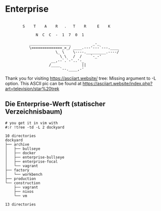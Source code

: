 # Enterprise
```

        S    T    A    R   .   T    R     E    K

              N  C  C  -  1  7  0  1

           ___________________          _-_
           \==============_=_/ ____.---'---`---.____
                       \_ \    \----._________.----/
                         \ \   /  /    `-_-'
                     __,--`.`-'..'-_
                    /____          ||
                         `--.____,-'

```
Thank you for visiting https://asciiart.website/
tree: Missing argument to -L option.
This ASCII pic can be found at https://asciiart.website/index.php?art=television/star%20trek

## Die Enterprise-Werft (statischer Verzeichnisbaum)
```
# you get it in vim with
#:r !tree -td -L 2 dockyard

10 directories
dockyard
├── archive
│   ├── bullseye
│   ├── docker
│   ├── enterprise-bullseye
│   ├── enterprise-focal
│   └── vagrant
├── factory
│   └── workbench
├── production
└── construction
    ├── vagrant
    ├── nixos
    └── vm

13 directories
```
